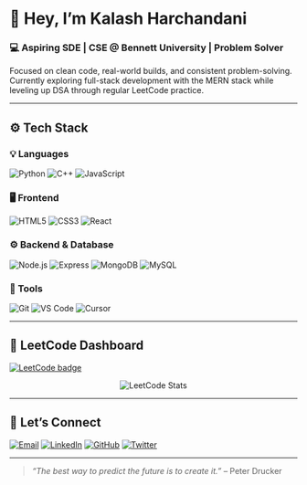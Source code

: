 # 👋 Hey, I’m **Kalash Harchandani**

### 💻 Aspiring SDE | CSE @ Bennett University | Problem Solver

Focused on clean code, real-world builds, and consistent problem-solving. Currently exploring full-stack development with the MERN stack while leveling up DSA through regular LeetCode practice.

---

## ⚙️ Tech Stack

### 💡 Languages
![Python](https://img.shields.io/badge/-Python-3776AB?style=for-the-badge&logo=python&logoColor=white)
![C++](https://img.shields.io/badge/-C++-00599C?style=for-the-badge&logo=c%2B%2B&logoColor=white)
![JavaScript](https://img.shields.io/badge/-JavaScript-F7DF1E?style=for-the-badge&logo=javascript&logoColor=black)

### 🖥️ Frontend
![HTML5](https://img.shields.io/badge/-HTML5-E34F26?style=for-the-badge&logo=html5&logoColor=white)
![CSS3](https://img.shields.io/badge/-CSS3-1572B6?style=for-the-badge&logo=css3&logoColor=white)
![React](https://img.shields.io/badge/-React-20232A?style=for-the-badge&logo=react&logoColor=61DAFB)

### ⚙️ Backend & Database
![Node.js](https://img.shields.io/badge/-Node.js-339933?style=for-the-badge&logo=node.js&logoColor=white)
![Express](https://img.shields.io/badge/-Express.js-000000?style=for-the-badge&logo=express&logoColor=white)
![MongoDB](https://img.shields.io/badge/-MongoDB-47A248?style=for-the-badge&logo=mongodb&logoColor=white)
![MySQL](https://img.shields.io/badge/-MySQL-00758F?style=for-the-badge&logo=mysql&logoColor=white)

### 🧰 Tools
![Git](https://img.shields.io/badge/-Git-F05032?style=for-the-badge&logo=git&logoColor=white)
![VS Code](https://img.shields.io/badge/-VS_Code-007ACC?style=for-the-badge&logo=visualstudiocode&logoColor=white)
![Cursor](https://img.shields.io/badge/-Cursor-3C3C3C?style=for-the-badge&logo=data:image/svg+xml;base64,PHN2ZyB4bWxucz0iaHR0cDovL3d3dy53My5vcmcvMjAwMC9zdmciIHdpZHRoPSIyMCIgaGVpZ2h0PSIyMCIgdmlld0JveD0iMCAwIDY0IDY0Ij48cmVjdCB3aWR0aD0iNjQiIGhlaWdodD0iNjQiIGZpbGw9IiMwMDAiIHJ4PSIxMiIvPjxwYXRoIGQ9Ik0yNSAxNWwyMiA4LTE0IDEyLTggLTE5eiIgZmlsbD0iI2ZmZiIvPjwvc3ZnPg==)

---

## 🧠 LeetCode Dashboard

[![LeetCode badge](https://img.shields.io/badge/LeetCode-Kalash_Harchandani-orange?style=flat-square&logo=leetcode&logoColor=white)](https://leetcode.com/u/Kalash-Harchandani/)

<p align="center">
  <img src="https://leetcard.jacoblin.cool/Kalash-Harchandani?theme=light&font=Fira+Code&ext=heatmap" alt="LeetCode Stats" />
</p>

---

## 🔗 Let’s Connect

[![Email](https://img.shields.io/badge/Email-kalashharchandani@gmail.com-red?style=for-the-badge&logo=gmail&logoColor=white)](mailto:kalashharchandani@gmail.com)
[![LinkedIn](https://img.shields.io/badge/-LinkedIn-blue?style=for-the-badge&logo=linkedin&logoColor=white)](https://www.linkedin.com/in/kalash-harchandani/)
[![GitHub](https://img.shields.io/badge/-GitHub-181717?style=for-the-badge&logo=github&logoColor=white)](https://github.com/Kalash-Harchandani)
[![Twitter](https://img.shields.io/badge/-Twitter-1DA1F2?style=for-the-badge&logo=twitter&logoColor=white)](https://x.com/KalashOutLoud)

---

> *“The best way to predict the future is to create it.”* – Peter Drucker


